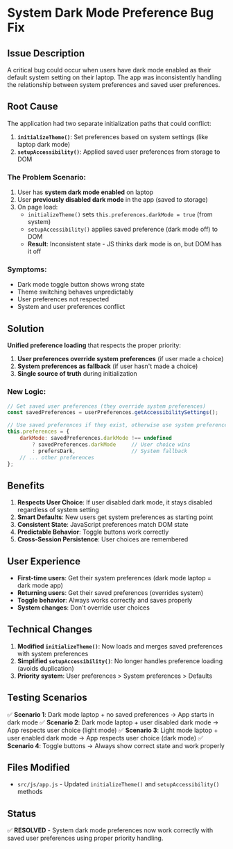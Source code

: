 # System Dark Mode Preference Bug Fix

## Issue Description
A critical bug could occur when users have dark mode enabled as their default system setting on their laptop. The app was inconsistently handling the relationship between system preferences and saved user preferences.

## Root Cause
The application had two separate initialization paths that could conflict:

1. **`initializeTheme()`**: Set preferences based on system settings (like laptop dark mode)
2. **`setupAccessibility()`**: Applied saved user preferences from storage to DOM

### The Problem Scenario:
1. User has **system dark mode enabled** on laptop
2. User **previously disabled dark mode** in the app (saved to storage)
3. On page load:
   - `initializeTheme()` sets `this.preferences.darkMode = true` (from system)
   - `setupAccessibility()` applies saved preference (dark mode off) to DOM
   - **Result**: Inconsistent state - JS thinks dark mode is on, but DOM has it off

### Symptoms:
- Dark mode toggle button shows wrong state
- Theme switching behaves unpredictably  
- User preferences not respected
- System and user preferences conflict

## Solution
**Unified preference loading** that respects the proper priority:

1. **User preferences override system preferences** (if user made a choice)
2. **System preferences as fallback** (if user hasn't made a choice)
3. **Single source of truth** during initialization

### New Logic:
```javascript
// Get saved user preferences (they override system preferences)
const savedPreferences = userPreferences.getAccessibilitySettings();

// Use saved preferences if they exist, otherwise use system preferences
this.preferences = {
    darkMode: savedPreferences.darkMode !== undefined 
        ? savedPreferences.darkMode     // User choice wins
        : prefersDark,                  // System fallback
    // ... other preferences
};
```

## Benefits
1. **Respects User Choice**: If user disabled dark mode, it stays disabled regardless of system setting
2. **Smart Defaults**: New users get system preferences as starting point
3. **Consistent State**: JavaScript preferences match DOM state
4. **Predictable Behavior**: Toggle buttons work correctly
5. **Cross-Session Persistence**: User choices are remembered

## User Experience
- **First-time users**: Get their system preferences (dark mode laptop = dark mode app)
- **Returning users**: Get their saved preferences (overrides system)
- **Toggle behavior**: Always works correctly and saves properly
- **System changes**: Don't override user choices

## Technical Changes
1. **Modified `initializeTheme()`**: Now loads and merges saved preferences with system preferences
2. **Simplified `setupAccessibility()`**: No longer handles preference loading (avoids duplication)
3. **Priority system**: User preferences > System preferences > Defaults

## Testing Scenarios
✅ **Scenario 1**: Dark mode laptop + no saved preferences → App starts in dark mode
✅ **Scenario 2**: Dark mode laptop + user disabled dark mode → App respects user choice (light mode)
✅ **Scenario 3**: Light mode laptop + user enabled dark mode → App respects user choice (dark mode)
✅ **Scenario 4**: Toggle buttons → Always show correct state and work properly

## Files Modified
- `src/js/app.js` - Updated `initializeTheme()` and `setupAccessibility()` methods

## Status
✅ **RESOLVED** - System dark mode preferences now work correctly with saved user preferences using proper priority handling.
